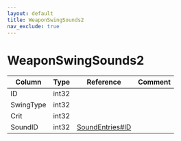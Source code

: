```yaml
---
layout: default
title: WeaponSwingSounds2
nav_exclude: true
---
```

# WeaponSwingSounds2

| Column | Type | Reference | Comment |
|--------|------|-----------|---------|
|ID|int32|||
|SwingType|int32|||
|Crit|int32|||
|SoundID|int32|[SoundEntries#ID](SoundEntries)||
